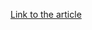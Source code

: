 [Link to the article](https://www.akamai.com/blog/security/visualize-and-analyze-bots-with-real-user-monitoring)
